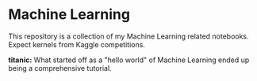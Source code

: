 # Machine Learning

This repository is a collection of my Machine Learning related notebooks. Expect kernels from Kaggle competitions. 

**titanic:** What started off as a "hello world" of Machine Learning ended up being a comprehensive tutorial. 
